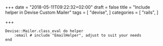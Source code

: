 +++
date = "2018-05-11T09:22:32+02:00"
draft = false
title = "Include helper in Devise Custom Mailer"
tags = [
  "devise",
]
categories = [
  "rails",
]

+++
<!--more-->

    Devise::Mailer.class_eval do helper
    	:email # include "EmailHelper", adjust to suit your needs
    end